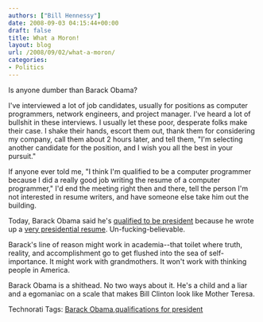```yaml
---
authors: ["Bill Hennessy"]
date: 2008-09-03 04:15:44+00:00
draft: false
title: What a Moron!
layout: blog
url: /2008/09/02/what-a-moron/
categories:
- Politics
---
```


Is anyone dumber than Barack Obama?

I've interviewed a lot of job candidates, usually for positions as computer programmers, network engineers, and project manager. I've heard a lot of bullshit in these interviews. I usually let these poor, desperate folks make their case. I shake their hands, escort them out, thank them for considering my company, call them about 2 hours later, and tell them, "I'm selecting another candidate for the position, and I wish you all the best in your pursuit."

If anyone ever told me, "I think I'm qualified to be a computer programmer because I did a really good job writing the resume of a computer programmer," I'd end the meeting right then and there, tell the person I'm not interested in resume writers, and have someone else take him out the building.

Today, Barack Obama said he's [qualified to be president](https://michellemalkin.com/2008/09/02/obama-defends-his-superior-record-of-experience/) because he wrote up a [very presidential resume](https://hotair.com/archives/2008/09/02/obamas-answer-on-experience-but-im-such-a-great-campaigner/). Un-fucking-believable. 

Barack's line of reason might work in academia--that toilet where truth, reality, and accomplishment go to get flushed into the sea of self-importance. It might work with grandmothers. It won't work with thinking people in America.

Barack Obama is a shithead. No two ways about it. He's a child and a liar and a egomaniac on a scale that makes Bill Clinton look like Mother Teresa. 

Technorati Tags: [Barack Obama](https://technorati.com/tags/Barack%20Obama),[qualifications for president](https://technorati.com/tags/qualifications%20for%20president)
